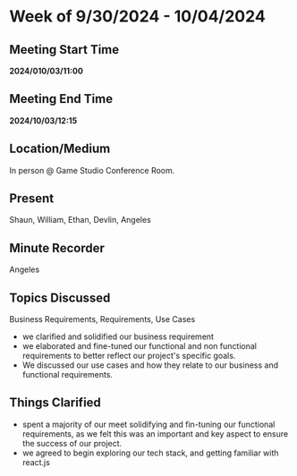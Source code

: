 # Week of 9/30/2024 - 10/04/2024

## Meeting Start Time

**2024/010/03/11:00** 

## Meeting End Time

**2024/10/03/12:15**

## Location/Medium

In person @ Game Studio Conference Room.

## Present

Shaun, William, Ethan, Devlin, Angeles 

## Minute Recorder

Angeles

## Topics Discussed

Business Requirements, Requirements, Use Cases
- we clarified and solidified our business requirement
- we elaborated and fine-tuned our functional and non functional requirements to better reflect our project's specific goals.
- We discussed our use cases and how they relate to our business and functional requirements. 

## Things Clarified

- spent a majority of our meet solidifying and fin-tuning our functional requirements, as we felt this was an important and key aspect to ensure the success of our project.
- we agreed to begin exploring our tech stack, and getting familiar with react.js 
